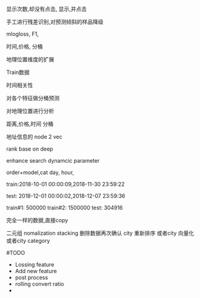 显示次数,却没有点击, 显示,并点击

手工进行残差识别,对预测倾斜的样品降级

mlogloss, F1, 

时间,价格, 分桶

地理位置维度的扩展

Train数据

时间相关性

对各个特征做分桶预测


对地理位置进行分析

距离,价格,时间 分桶

地址信息的 node 2 vec

rank base on deep

enhance search dynamcic parameter




order+model,cat
day,
hour,


train:2018-10-01 00:00:09,2018-11-30 23:59:22

test: 2018-12-01 00:00:02,2018-12-07 23:59:36

train#1: 500000
train#2: 1500000
test:    304916

完全一样的数据,直接copy


二元组
nomalization
stacking
删除数据再次确认
city 重新排序
或者city 向量化
或者city category


#TODO
- Lossing feature
- Add new feature
- post process
- rolling convert ratio
- 